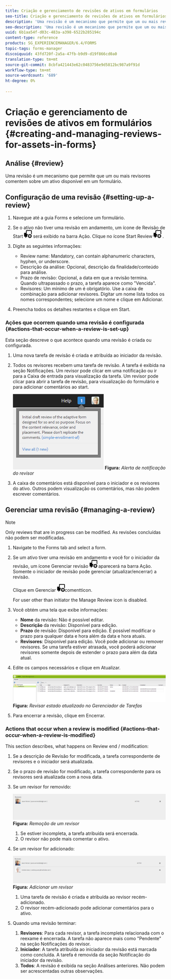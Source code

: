 ```yaml
---
title: Criação e gerenciamento de revisões de ativos em formulários
seo-title: Criação e gerenciamento de revisões de ativos em formulários
description: 'Uma revisão é um mecanismo que permite que um ou mais revisores comentem sobre um ativo disponível em um formulário. '
seo-description: 'Uma revisão é um mecanismo que permite que um ou mais revisores comentem sobre um ativo disponível em um formulário. '
uuid: 6b1aa54f-d03c-483a-a398-6522b285194c
content-type: reference
products: SG_EXPERIENCEMANAGER/6.4/FORMS
topic-tags: forms-manager
discoiquuid: 43fd720f-2a5a-47fb-b9d9-d19f866cd0a0
translation-type: tm+mt
source-git-commit: 8cbfa421443e62c0483756e9d5812bc987a9f91d
workflow-type: tm+mt
source-wordcount: '689'
ht-degree: 0%

---
```



# Criação e gerenciamento de revisões de ativos em formulários {#creating-and-managing-reviews-for-assets-in-forms}

## Análise {#review}

Uma revisão é um mecanismo que permite que um ou mais revisores comentem sobre um ativo disponível em um formulário.

## Configuração de uma revisão {#setting-up-a-review}

1. Navegue até a guia Forms e selecione um formulário.
1. Se o ativo não tiver uma revisão em andamento, um ícone de Revisão de Start ![aem6forms_review_chat_comment](assets/aem6forms_review_chat_comment.png) será exibido na barra Ação. Clique no ícone Start Review ![aem6forms_review_chat_comment](assets/aem6forms_review_chat_comment.png) .
1. Digite as seguintes informações:

   * Review name: Mandatory, can contain alphanumeric characters, hyphen, or underscore.
   * Descrição da análise: Opcional, descrição da finalidade/conteúdo para análise.
   * Prazo de revisão: Opcional, a data em que a revisão termina. Quando ultrapassado o prazo, a tarefa aparece como &quot;Vencida&quot;.
   * Revisores: Um mínimo de um é obrigatório. Use a caixa de combinação para adicionar revisores. Digitar um nome lista todos os nomes correspondentes; selecione um nome e clique em Adicionar.

1. Preencha todos os detalhes restantes e clique em Start.

### Ações que ocorrem quando uma revisão é configurada {#actions-that-occur-when-a-review-is-set-up}

Esta seção descreve o que acontece quando uma revisão é criada ou configurada.

1. Uma nova tarefa de revisão é criada e atribuída ao iniciador da revisão.
1. Todos os revisores recebem uma tarefa de revisão. A tarefa é exibida na seção Notificações. Um revisor pode clicar em uma notificação ou ir para a Caixa de entrada para visualização da tarefa. Um revisor pode clicar para abrir a tarefa de revisão, para visualização do formulário e para adicionar comentários ao start.

   ![Alerta de notificação do revisor](assets/noti.png)
   **Figura:** *Alerta de notificação do revisor*

1. A caixa de comentários está disponível para o iniciador e os revisores do ativo. Outros podem visualização os comentários, mas não podem escrever comentários.

## Gerenciar uma revisão {#managing-a-review}

>[!NOTE]
>
>Only reviews that are in progress can be modified. As revisões concluídas não podem ser modificadas.

1. Navigate to the Forms tab and select a form.

1. Se um ativo tiver uma revisão em andamento e você for o iniciador da revisão, um ícone Gerenciar revisão ![aem6forms_review_chat_comment](assets/aem6forms_review_chat_comment.png) aparecerá na barra Ação. Somente o iniciador de revisão pode gerenciar (atualizar/encerrar) a revisão.

   Clique em Gerenciar ![aem6forms_review_chat_](assets/aem6forms_review_chat_comment.png)comentticon.

   For user other than initiator the Manage Review icon is disabled.

1. Você obtém uma tela que exibe informações:

   * **Nome** da revisão: Não é possível editar.
   * **Descrição** da revisão: Disponível para edição.
   * **Prazo** de revisão: Disponível para edição. É possível modificar o prazo para qualquer data e hora além da data e hora atuais.
   * **Revisores**: Disponível para edição. Você pode adicionar ou remover revisores. Se uma tarefa estiver atrasada, você poderá adicionar revisores somente depois de estender o prazo para além da data atual.

1. Edite os campos necessários e clique em Atualizar.

   ![Revisar estado atualizado no Gerenciador de Tarefas](assets/tskmgr.png)
   **Figura:** *Revisar estado atualizado no Gerenciador de Tarefas*

1. Para encerrar a revisão, clique em Encerrar.

### Actions that occur when a review is modified {#actions-that-occur-when-a-review-is-modified}

This section describes, what happens on Review end / modification:

1. Se a descrição de Revisão for modificada, a tarefa correspondente de revisores e o iniciador será atualizada.
1. Se o prazo de revisão for modificado, a tarefa correspondente para os revisores será atualizada com a nova data.

1. Se um revisor for removido:

   ![Remoção de um revisor](assets/removeduser.png)
   **Figura:** *Remoção de um revisor*

   1. Se estiver incompleta, a tarefa atribuída será encerrada.
   1. O revisor não pode mais comentar o ativo.

1. Se um revisor for adicionado:

   ![Adicionar um revisor](assets/addedreviewer.png)
   **Figura:** *Adicionar um revisor*

   1. Uma tarefa de revisão é criada e atribuída ao revisor recém-adicionado.
   1. O revisor recém-adicionado pode adicionar comentários para o ativo.

1. Quando uma revisão terminar:

   1. **Revisores**: Para cada revisor, a tarefa incompleta relacionada com o reexame é encerrada. A tarefa não aparece mais como &quot;Pendente&quot; na seção Notificações do revisor.
   1. **Iniciador**: A tarefa atribuída ao iniciador da revisão está marcada como concluída. A tarefa é removida da seção Notificação do iniciador da revisão.
   1. **Todos**: A revisão é exibida na seção Análises anteriores. Não podem ser acrescentadas outras observações.

